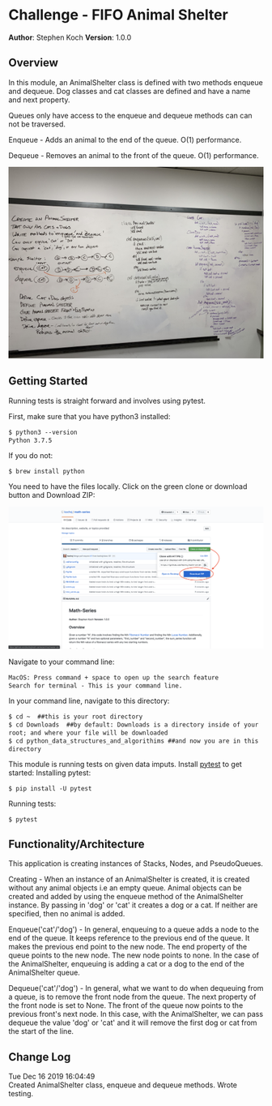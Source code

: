 # Challenge - FIFO Animal Shelter

**Author**: Stephen Koch
**Version**: 1.0.0

## Overview
In this module, an AnimalShelter class is defined with two methods enqueue and dequeue. Dog classes and cat classes are defined and have a name and next property.

Queues only have access to the enqueue and dequeue methods can can not be traversed.

Enqueue - Adds an animal to the end of the queue. O(1) performance.

Dequeue - Removes an animal to the front of the queue. O(1) performance.

![FIFO Animal Shelter](../../assets/FIFO_animal_shelter.jpeg)

## Getting Started
Running tests is straight forward and involves using pytest.

First, make sure that you have python3 installed:
```
$ python3 --version
Python 3.7.5
```
If you do not:
```
$ brew install python
```
You need to have the files locally. Click on the green clone or download button and Download ZIP:

![Click_to_download](../../assets/Click_to_download.png)

Navigate to your command line:
```
MacOS: Press command + space to open up the search feature
Search for terminal - This is your command line.
```
In your command line, navigate to this directory:
```
$ cd ~  ##this is your root directory
$ cd Downloads  ##by default: Downloads is a directory inside of your root; and where your file will be downloaded
$ cd python_data_structures_and_algorithims ##and now you are in this directory
```
This module is running tests on given data imputs. Install [pytest](https://docs.pytest.org/en/latest/getting-started.html) to get started:
Installing pytest:
```
$ pip install -U pytest
```
Running tests:
```
$ pytest
```
## Functionality/Architecture
This application is creating instances of Stacks, Nodes, and PseudoQueues.

Creating - When an instance of an AnimalShelter is created, it is created without any animal objects i.e an empty queue. Animal objects can be created and added by using the enqueue method of the AnimalShelter instance. By passing in 'dog' or 'cat' it creates a dog or a cat. If neither are specified, then no animal is added.

Enqueue('cat'/'dog') - In general, enqueuing to a queue adds a node to the end of the queue. It keeps reference to the previous end of the queue. It makes the previous end point to the new node. The end property of the queue points to the new node. The new node points to none. In the case of the AnimalShelter, enqueuing is adding a cat or a dog to the end of the AnimalShelter queue.

Dequeue('cat'/'dog') - In general, what we want to do when dequeuing from a queue, is to remove the front node from the queue. The next property of the front node is set to None. The front of the queue now points to the previous front's next node. In this case, with the AnimalShelter, we can pass dequeue the value 'dog' or 'cat' and it will remove the first dog or cat from the start of the line. 

## Change Log
Tue Dec 16 2019 16:04:49<br>Created AnimalShelter class, enqueue and dequeue methods. Wrote testing.



